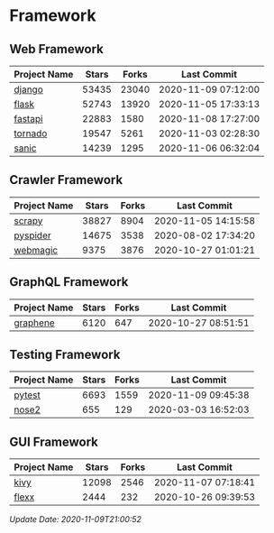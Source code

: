 # Framework

## Web Framework
| Project Name | Stars | Forks | Last Commit |
| ------------ | ----- | ----- | ----------- |
| [django](https://github.com/django/django) | 53435 | 23040 | 2020-11-09 07:12:00 |
| [flask](https://github.com/pallets/flask) | 52743 | 13920 | 2020-11-05 17:33:13 |
| [fastapi](https://github.com/tiangolo/fastapi) | 22883 | 1580 | 2020-11-08 17:27:00 |
| [tornado](https://github.com/tornadoweb/tornado) | 19547 | 5261 | 2020-11-03 02:28:30 |
| [sanic](https://github.com/huge-success/sanic) | 14239 | 1295 | 2020-11-06 06:32:04 |

## Crawler Framework
| Project Name | Stars | Forks | Last Commit |
| ------------ | ----- | ----- | ----------- |
| [scrapy](https://github.com/scrapy/scrapy) | 38827 | 8904 | 2020-11-05 14:15:58 |
| [pyspider](https://github.com/binux/pyspider) | 14675 | 3538 | 2020-08-02 17:34:20 |
| [webmagic](https://github.com/code4craft/webmagic) | 9375 | 3876 | 2020-10-27 01:01:21 |

## GraphQL Framework
| Project Name | Stars | Forks | Last Commit |
| ------------ | ----- | ----- | ----------- |
| [graphene](https://github.com/graphql-python/graphene) | 6120 | 647 | 2020-10-27 08:51:51 |

## Testing Framework
| Project Name | Stars | Forks | Last Commit |
| ------------ | ----- | ----- | ----------- |
| [pytest](https://github.com/pytest-dev/pytest) | 6693 | 1559 | 2020-11-09 09:45:38 |
| [nose2](https://github.com/nose-devs/nose2) | 655 | 129 | 2020-03-03 16:52:03 |

## GUI Framework
| Project Name | Stars | Forks | Last Commit |
| ------------ | ----- | ----- | ----------- |
| [kivy](https://github.com/kivy/kivy) | 12098 | 2546 | 2020-11-07 07:18:41 |
| [flexx](https://github.com/flexxui/flexx) | 2444 | 232 | 2020-10-26 09:39:53 |

*Update Date: 2020-11-09T21:00:52*